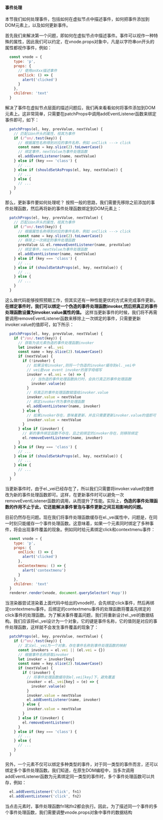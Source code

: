
#### 事件处理

本节我们如何处理事件，包括如何在虚拟节点中描述事件，如何把事件添加到DOM元素上，以及如何更新事件。

首先我们来解决第一个问题，即如何在虚拟节点中描述事件。事件可以视作一种特殊的属性，因此我们可以约定，在vnode.props对象中，凡是以字符串on开头的属性都视作事件，例如：

```javascript
  const vnode = {
    type: 'p',
    props: {
      // 使用onXxx描述事件
      onClick: () => {
        alert('clicked')
      }
    },
    children: 'text'
  }
```

解决了事件在虚拟节点层面的描述问题后，我们再来看看如何将事件添加到DOM元素上。这非常简单，只需要在patchProps中调用addEventListener函数来绑定事件即可，如下：

```javascript
  patchProps(el, key, prevValue, nextValue) {
    // 匹配以on开头的属性，视其为事件
    if (/^on/.test(key)) {
      // 根据属性名称得到对应的事件名称，例如 onClick ---> click
      const name = key.slice(2).toLowerCase()
      // 绑定事件，nextValue为事件处理函数
      el.addEventListener(name, nextValue)
    } else if (key === 'class') {
      // ...
    } else if (shouldSetAsProps(el, key, nextValue)) {
      // ...
    } else {
      // ...
    }
  }
```

那么，更新事件要如何处理呢？ 按照一般的思路，我们需要先移除之前添加的事件处理函数，然后再将新的事件处理函数绑定到DOM元素上：

```javascript
  patchProps(el, key, prevValue, nextValue) {
    // 匹配以on开头的属性，视其为事件
    if (/^on/.test(key)) {
      // 根据属性名称得到对应的事件名称，例如 onClick ---> click
      const name = key.slice(2).toLowerCase()
      // 移除上一次绑定的事件处理函数
      prevValue && el.removeEventListener(name, prevValue)
      // 绑定事件，nextValue为事件处理函数
      el.addEventListener(name, nextValue)
    } else if (key === 'class') {
      // ...
    } else if (shouldSetAsProps(el, key, nextValue)) {
      // ...
    } else {
      // ...
    }
  }
```

这么做代码能够按照预期工作，但其实还有一种性能更优的方式来完成事件更新。__在绑定事件时，我们可以绑定一个伪造的事件处理函数invoker,然后把真正的事件处理函数设置为invoker.value属性的值。__ 这样当更新事件的时候，我们将不再需要调用removeEventListener函数来移除上一次绑定的事件，只需要更新invoker.value的值即可，如下所示：

```javascript
  patchProps(el, key, prevValue, nextValue) {
    if (^/on/.test(key)) {
      // 获取为该元素伪造的事件处理函数invoker
      let invoker = el._vei
      const name = key.slice(2).toLowerCase()
      if (nextValue) {
        if (!invoker) {
          // 如果没有invoker,则将一个伪造的invoker缓存到el._vei中
          // vei是vue event invoker的首字母缩写
          invoker = el.vei = (e) => {
            // 当伪造的事件处理函数执行时，会执行真正的事件处理函数
            invoker.value(e)
          }
          // 将真正的事件处理函数赋值给invoker.value
          invoker.value = nextValue
          // 绑定invoker作为事件处理函数
          el.addEventListener(name, invoker)
        } else {
          // 如果invoker存在，意味着更新，并且只需要更新invoker.value的值即可
          invoker.value = nextValue
        }
      } else if (invoker) {
        // 新的事件绑定函数不存在，且之前绑定的invoker存在，则移除绑定
        el.removeEventListener(name, invoker)
      }
    } else if (key === 'class') {
      // ...
    } else if (shouldSetAsProps(el, key, nextValue)) {
      // ...
    } else {
      // ...
    }
  }
```

当更新事件时，由于el._vei已经存在了，所以我们只需要将invoker.value的值修改为新的事件处理函数即可。这样，在更新事件时可以避免一次removeEventListener函数的调用，从而提升了性能。实际上，__伪造的事件处理函数的作用不止于此，它还能解决事件冒泡与事件更新之间互相影响的问题。__

目前仍然存在问题。现在我们将事件处理函数缓存在el._vei属性中，问题是，在同一时刻只能缓存一个事件处理函数。这意味着，如果一个元素同时绑定了多种事件，将会出现事件覆盖的现象。例如同时给元素绑定click和contextmenu事件：

```javascript
  const vnode = {
    type: 'p',
    props: {
      onClick: () => {
        alert('clicked')
      },
      onContextmenu: () => {
        alert('contextmenu')
      }
    },
    children: 'text'
  }
  renderer.render(vnode, document.querySelector('#app'))
```

当渲染器尝试渲染着上面代码中给出的vnode时，会先绑定click事件，然后再绑定contextmenu事件。后绑定的contextmenu事件的处理函数将覆盖先绑定的click事件的处理函数。为了解决事件覆盖问题，我们将重新设计el._vei的数据结构。我们应该将el._vei设计为一个对象，它的键是事件名称，它的值则是对应的事件处理函数，这样就不会发生事件覆盖的现象了：

```javascript
  patchProps(el, key, prevValue, nextValue) {
    if (/^on/.test(key)) {
      // 定义el._vei为一个对象，存在事件名称到事件处理函数的映射
      const invokers = el.vei || (el.vei = {})
      // 根据事件名称获取invoker
      let invoker = invoker[key]
      const name = key.slice(2).toLowerCase()
      if (nextValue) {
        if (!invoker) {
          // 将事件处理函数缓存到el.vei[key]下，避免覆盖
          invoker = el._vei[key] = (e) => {
            invoker.value(e)
          }
          invoker.value = nextValue
          el.addEventListener(name, invoker)
        } else {
          invoker.value = nextValue
        }
      } else if (invoker) {
        el.removeEventListener()
      }
    } else if (key === 'class') {
      // ...
    } else {
      // ...
    }
  }
```

另外，一个元素不仅可以绑定多种类型的事件，对于同一类型的事件而言，还可以绑定多个事件处理函数。我们知道，在原生DOM编程中，当多次调用addEventListener函数为元素绑定同一类型的事件时，多个事件处理函数可以共存，例如：

```javascript
  el.addEventListener('click', fn1)
  el.addEventListener('click', fn2)
```
当点击元素时，事件处理函数fn1和fn2都会执行。因此，为了描述同一个事件的多个事件处理函数，我们需要调整vnode.props对象中事件的数据结构
